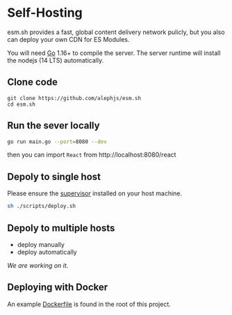 # Self-Hosting

esm.sh provides a fast, global content delivery network pulicly, but you also can deploy your own CDN for ES Modules.

You will need [Go](https://golang.org/dl) 1.16+ to compile the server. The server runtime will install the nodejs (14 LTS) automatically.

## Clone code

```baseh
git clone https://github.com/alephjs/esm.sh
cd esm.sh
```

## Run the sever locally

```bash
go run main.go --port=8080 --dev
```

then you can import `React` from http://localhost:8080/react

## Depoly to single host

Please ensure the [supervisor](http://supervisord.org/) installed on your host machine.

```bash
sh ./scripts/deploy.sh
```

## Depoly to multiple hosts

- deploy manually
- deploy automatically

_We are working on it._

## Deploying with Docker

An example [Dockerfile](./Dockerfile) is found in the root of this project.
